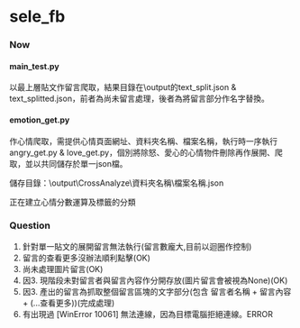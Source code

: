 # sele_fb
### Now
#### main_test.py 
以最上層貼文作留言爬取，結果目錄在\output的text_split.json & text_splitted.json，前者為尚未留言處理，後者為將留言部分作名字替換。

#### emotion_get.py
作心情爬取，需提供心情頁面網址、資料夾名稱、檔案名稱，執行時一序執行angry_get.py & love_get.py，個別將除怒、愛心的心情物件刪除再作展開、爬取，並以共同儲存於單一json檔。

儲存目錄：\output\CrossAnalyze\資料夾名稱\檔案名稱.json

正在建立心情分數運算及標籤的分類

### Question
1. 針對單一貼文的展開留言無法執行(留言數龐大,目前以迴圈作控制)
2. 留言的查看更多沒辦法順利點擊(OK)
3. 尚未處理圖片留言(OK)
4. 因3. 現階段未對留言者與留言內容作分開存放(圖片留言會被視為None)(OK)
5. 因3. 產出的留言為抓取整個留言區塊的文字部分(包含 留言者名稱 + 留言內容 + (...查看更多))(完成處理)
6. 有出現過 [WinError 10061] 無法連線，因為目標電腦拒絕連線。ERROR
